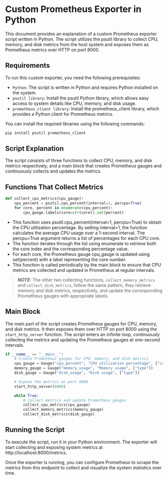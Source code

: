 # Custom Prometheus Exporter in Python

This document provides an explanation of a custom Prometheus exporter script written in Python. The script utilizes the psutil library to collect CPU, memory, and disk metrics from the host system and exposes them as Prometheus metrics over HTTP on port 8000.

## Requirements

To run this custom exporter, you need the following prerequisites:

- `Python`: The script is written in Python and requires Python installed on the system.
- `psutil library`: Install the psutil Python library, which allows easy access to system details like CPU, memory, and disk usage.
- `prometheus_client library`: Install the prometheus_client library, which provides a Python client for Prometheus metrics.

You can install the required libraries using the following commands:

```bash
pip install psutil prometheus_client
```

## Script Explanation

The script consists of three functions to collect CPU, memory, and disk metrics respectively, and a main block that creates Prometheus gauges and continuously collects and updates the metrics.

## Functions That Collect Metrics

```python
def collect_cpu_metrics(cpu_gauge):
    cpu_percent = psutil.cpu_percent(interval=1, percpu=True)
    for core, percent in enumerate(cpu_percent):
        cpu_gauge.labels(core=str(core)).set(percent)
```

- This function uses psutil.cpu_percent(interval=1, percpu=True) to obtain the CPU utilization percentage. By setting interval=1, the function calculates the average CPU usage over a 1-second interval. The percpu=True argument returns a list of percentages for each CPU core.
- The function iterates through the list using enumerate to retrieve both the core index and the corresponding percentage value.
- For each core, the Prometheus gauge cpu_gauge is updated using set(percent) with a label representing the core number.
- This function is called periodically by the main block to ensure that CPU metrics are collected and updated in Prometheus at regular intervals.


> **_NOTE:_** The other two collecting functions, `collect_memory_metrics` and `collect_disk_metrics`, follow the same pattern, they retrieve memory and disk metrics, respectively, and update the corresponding Prometheus gauges with appropriate labels.

## Main Block

The main part of the script creates Prometheus gauges for CPU, memory, and disk metrics. It then exposes them over HTTP on port 8000 using the `start_http_server` function. The script enters an infinite loop, continuously collecting the metrics and updating the Prometheus gauges at one-second intervals.

```python
if __name__ == "__main__":
    # Create Prometheus gauges for CPU, memory, and disk metrics
    cpu_gauge = Gauge("cpu_percent", "CPU utilization percentage", ["core"])
    memory_gauge = Gauge("memory_usage", "Memory usage", ["type"])
    disk_gauge = Gauge("disk_usage", "Disk usage", ["type"])

    # Expose the metrics on port 8000
    start_http_server(8000)

    while True:
        # Collect metrics and update Prometheus gauges
        collect_cpu_metrics(cpu_gauge)
        collect_memory_metrics(memory_gauge)
        collect_disk_metrics(disk_gauge)
```

## Running the Script

To execute the script, run it in your Python environment. The exporter will start collecting and exposing system metrics at http://localhost:8000/metrics.

Once the exporter is running, you can configure Prometheus to scrape the metrics from this endpoint to collect and visualize the system statistics over time.
